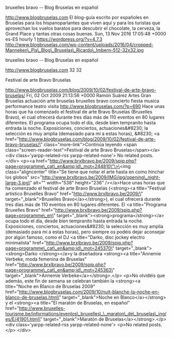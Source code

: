 bruxelles bravo -- Blog Bruselas en español

http://www.blogbruselas.com El blog-guía escrito por españoles en
Bruselas para los hispanoparlantes que viven aquí y para los turistas
que aprovechan los vuelos baratos para descubrir el chocolate, la
cerveza, la Grand Place y tantas otras cosas buenas. Sun, 13 Nov 2016
17:05:48 +0000 es-ES hourly 1 https://wordpress.org/?v=4.7.3
http://www.blogbruselas.com/wp-content/uploads/2016/04/cropped-Manneken\_Pis\_Blog\_Bruselas\_Ricardo\_Imbern-512-32x32.jpg

bruxelles bravo -- Blog Bruselas en español

http://www.blogbruselas.com 32 32

Festival de arte Bravo Bruselas

http://www.blogbruselas.com/blog/2009/10/02/festival-de-arte-bravo-bruselas/
Fri, 02 Oct 2009 21:13:56 +0000 Ramón Suárez Artes Gran Bruselas
actuación arte bruselas bruxelles bravo concierto fiesta musica
performance teatro visita http://www.blogbruselas.com/?p=690 Hace unas
horas que ha comenzado el festival de arte Bravo Bruselas (Bruxelles
Bravo), el cual ofrecerá durante tres días más de 110 eventos en 80
lugares diferentes. El programa ocupa todo el día, desde bien tempranito
hasta entrada la noche. Exposiciones, conciertos, actuaciones&\#8230; la
selección es muy amplia (demasiado para mí a estas horas), &\#8230; \<a
href=\"http://www.blogbruselas.com/blog/2009/10/02/festival-de-arte-bravo-bruselas/\"
class=\"more-link\"\>Continúa leyendo \<span
class=\"screen-reader-text\"\>Festival de arte Bravo
Bruselas\</span\>\</a\>\<div class=\'yarpp-related-rss
yarpp-related-none\'\> No related posts. \</div\> \<p\>\<a
href=\"http://www.brxlbravo.be/2009/spip.php?page=programme\_cat\_en&amp;id\_mot=244810\"\>\<img
class=\"aligncenter\" title=\"Se tiene que notar el arte hasta en como
hinchar los globos\"
src=\"http://www.brxlbravo.be/2009/IMG/jpg/opening\_night-large-3.jpg\"
alt=\"\" width=\"538\" height=\"236\" /\>\</a\>Hace unas horas que ha
comenzado el festival de arte Bravo Bruselas (\<strong\>\<a
title=\"Festival artístico Bruxelles Bravo\"
href=\"http://www.brxlbravo.be/2009/\" target=\"\_blank\"\>Bruxelles
Bravo\</a\>\</strong\>), el cual ofrecerá durante tres días más de 110
eventos en 80 lugares diferentes. El \<a title=\"Programa Bruxelles
Bravo\"
href=\"http://www.brxlbravo.be/2009/spip.php?page=programme\_en\"
target=\"\_blank\"\>\<strong\>programa\</strong\>\</a\> ocupa todo el
día, desde bien tempranito hasta entrada la noche. Exposiciones,
conciertos, actuaciones&\#8230; la selección es muy amplia (demasiado
para mí a estas horas), pero siempre os podéis dejar aconsejar por algún
famoso, como el DJ \<a title=\"Darko, disc jockey electro minimalista\"
href=\"http://www.brxlbravo.be/2009/spip.php?page=programme\_cat\_en&amp;id\_mot=245370\"
target=\"\_blank\"\>\<strong\>Darko \</strong\>\</a\>y la diseñadora
\<strong\>\<a title=\"Annemie Verbeke, moda femenina de Bruselas\"
href=\"http://www.brxlbravo.be/2009/spip.php?page=programme\_cat\_en&amp;id\_mot=245363\"
target=\"\_blank\"\>Annemie Verbeke\</a\>\</strong\>.\</p\> \<p\>No
olvidéis que además, este fin de semana se celebran también la
\<strong\>\<a title=\"Noche en Blanco de Bruselas 2009\"
href=\"http://www.blogbruselas.com/2009/10/nuit-blanche-la-noche-en-blanco-de-bruselas.html\"
target=\"\_blank\"\>Noche en Blanco\</a\>\</strong\> y el \<strong\>\<a
title=\"El maratón de Bruselas, en español\"
href=\"http://www.bruxelles-tourisme.be/informations/eventos\_bruxelles\_\_maraton\_de\_bruselas\_ing/es/E/41901.html\"
target=\"\_blank\"\>Maratón de Bruselas\</a\>\</strong\>.\</p\> \<div
class=\'yarpp-related-rss yarpp-related-none\'\> \<p\>No related
posts.\</p\> \</div\>
